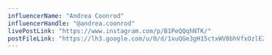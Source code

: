 ```yaml
---
influencerName: "Andrea Coonrod"
influencerHandle: "@andrea.coonrod"
livePostLink: "https://www.instagram.com/p/B1PeQQqhNTK/"
postFileLink: "https://lh3.google.com/u/0/d/1xuQGe3gH15ctxWV8bhVfxOzlE2AvjFvM"
---
```

